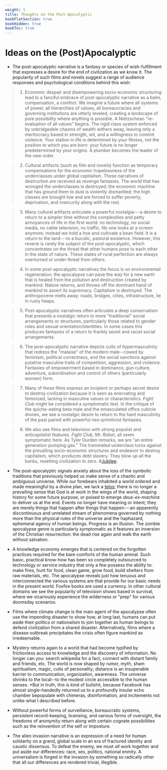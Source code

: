 ```yaml
---
weight: 1
title: Thoughts on the Post-Apocalyptic
bookFlatSection: true
bookHidden: true
bookToc: true
---
```



# Ideas on the (Post)Apocalyptic

- The post-apocalyptic narrative is a fantasy or species of wish-fulfillment that expresses a desire for the end of civilization as we know it. The popularity of such films and novels suggest a range of audience responses and psychological conditions behind this wish:

>1. Economic despair and disempowering socio-economic structuring lead to a fanciful embrace of post-apocalyptic narrative as a balm, compensation, a comfort. We imagine a future where all systems of power, all hierarchies of values, all bureaucracies and governing institutions are utterly leveled, creating a landscape of pure possibility where anything is possible. A Nietzschean "re-evaluation of all values" begins. The rigid class system enforced by unbridgeable chasms of wealth withers away, leaving only a meritocracy based in strength, wit, and a willingness to commit violence. Your station in life is determined by your fitness, not the position to which you are born: your future is no longer predetermined by your origins. A plumber becomes the leader of the new order.   

>2. Cultural artifacts (such as film and novels) function as temporary compensations for the economic hopelessness of the underclasses under global capitalism. These narratives of destruction are received as revenge fantasies. The world that has wronged the underclasses is destroyed; the economic machine that has ground them to dust is violently dismantled; the high classes are brought low and are forced to suffer poverty, deprivation, and insecurity along with the rest. 

>3. Many cultural artifacts articulate a powerful nostalgia---a desire to return to a simpler time without the complexities and petty annoyances of life in the first world: no technology, no social media, no cable television, no traffic. No one looks at a screen anymore; instead we hold a hoe and cultivate a bean field. It is a return to the land---to a bucolic, pastoral existence. However, this reverie is rarely the subject of the post-apocalyptic, which concentrates on the threat that other humans pose to each other in the state of nature. These states of rural perfection are always overturned or under threat from others. 

>4. In some post-apocalyptic narratives the focus is on environmental regeneration; the apocalypse can pave the way for a new earth that is healed from the pollution and destruction created by mankind. Nature returns, and throws off the dominant hand of mankind to assert its supremacy. Capitalism is destroyed. The anthropocene melts away: roads, bridges, cities, infrastructure, lie in rusty heaps.

>5. Post-apocalyptic narratives often articulate a deep conservatism that presents a nostalgic return to more "traditional" social arrangements or structures, particularly those related to gender roles and sexual orientation/identities. In some cases this produces fantasies of a return to frankly sexist and racist social arrangements. 

>6. The post-apocalyptic narrative depicts cults of hypermasculinity that redress the "malaise" of the modern male--cowed by feminism, political correctness, and the social sanctions against putative masculine traits of competition, aggression, and violence. Fantasies of empowerment based in dominance, gun culture, adventure, subordination and control of others (particularly women) form.

>7. Many of these films express an incipient or perhaps secret desire to destroy civilization because it is seen as enervating and feminized, lacking in masculine values or characteristics. *Fight Club* might be considered a symptomatic text. In the critique of the quiche-eating beta male and the emasculated office cubicle drones, we see a nostalgic desire to return to the hard masculinity of the past paired with powerful neo-primitivist fantasies. 

>8. We also see films and television with strong populist and anticapitalist features. *Fight Club*, *Mr. Robot*, all seem symptomatic here. As Tyler Durden remarks, we are "an entire generation pumping gas." The trammeled underclass turns against the prevailing socio-economic structures and endeavor to destroy capitalism, which produces debt slavery. They blow up all the banks, resetting civilization to zero. #[Jubilee](https://en.wikipedia.org/wiki/Jubilee_(biblical)).  

- The post-apocalyptic signals anxiety about the loss of the symbolic traditions that previously helped us make sense of a chaotic and ambiguous universe. While our forebears inhabited a world ordered and made meaningful by a divine plan, we lack a [telos](https://en.wikipedia.org/wiki/Telos_(philosophy)); there is no longer a prevailing sense that God is at work in the wings of the world, shaping history for some future purpose, or poised to emerge *deus-ex-machina* to deliver us at the end. Events no longer have meaning or intent; they are merely things that happen after things that happen---an apparently discontinuous and unrelated stream of phenomena governed by nothing more than the physical rules of the universe and the haphazard, ephemeral agency of human beings. Progress is an illusion. The zombie apocalypse genre is particularly symptomatic as it features an inversion of the Christian resurrection: the dead rise again and walk the earth without salvation. 

- A knowledge economy emerges that is centered on the forgotten practices required for the bare comforts of the human animal. Such basic, practical know-how has been so completely outsourced to technology or service industry that only a few possess the ability to: make fires, hunt for food, clean game, grow food, build shelters from raw materials, etc. The apocalypse reveals just how tenuous and interconnected the various systems are that provide for our basic needs in the present world. Foxfire books are used a currency. In other cultural domains we see the popularity of television shows based in survival, where we vicariously experience the wilderness or "prep" for various doomsday scenarios. 

- Films where climate change is the main agent of the apocalypse often use the impending disaster to show how, at long last, humans can put aside their politics or nationalism to join together as human beings to defend civilization from a shared disaster. Alternatively, films where a disease outbreak precipitates the crisis often figure mankind as irredeemable.  

- Mystery returns again to a world that had become typified by frictionless access to knowledge and the discovery of information. No longer can you: search wikipedia for a fact, connect with distant family and friends, etc. The world is now shaped by rumor, myth, sham spiritualism, magic, cults of personality; distance is an insuperable barrier to communication, organization, awareness. The universe shrinks to the local--to the modest circle accessible to the human senses. *But in truth, this is kind of bullshit, because Facebook has almost single-handedly returned us to a profoundly insular echo chamber bepopulate with chimeras, disinformation, and incitements not unlike what I described before.

- Without powerful forms of surveillance, bureaucratic systems, persistent record-keeping, licensing, and various forms of oversight, the freedoms of anonymity return along with certain cognate possibilities such as the reinvention of the self or imposture.

- The alien invasion narrative is an expression of a need for human solidarity on a grand, global scale in an era of fractured identity and caustic dissensus. To defeat the enemy, we must *all* work together and put aside our differences: race, sex, politics, national enmity. A universalism is forged in the invasion by something so radically other that all our differences are rendered trivial, illegible. 




